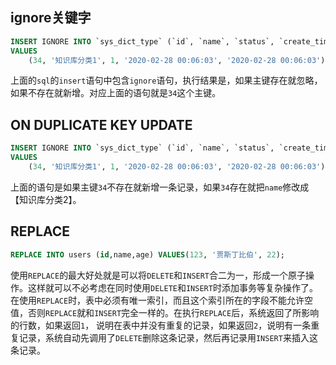 ## ignore关键字
```sql
INSERT IGNORE INTO `sys_dict_type` (`id`, `name`, `status`, `create_time`, `update_time`)
VALUES
	(34, '知识库分类1', 1, '2020-02-28 00:06:03', '2020-02-28 00:06:03');
```
上面的`sql`的`insert`语句中包含`ignore`语句，执行结果是，如果主键存在就忽略，如果不存在就新增。对应上面的语句就是`34`这个主键。

## ON DUPLICATE KEY UPDATE
```sql
INSERT IGNORE INTO `sys_dict_type` (`id`, `name`, `status`, `create_time`, `update_time`)
VALUES
	(34, '知识库分类1', 1, '2020-02-28 00:06:03', '2020-02-28 00:06:03') ON DUPLICATE KEY UPDATE `name`='知识库分类2';
```
上面的语句是如果主键`34`不存在就新增一条记录，如果`34`存在就把`name`修改成【知识库分类2】。

## REPLACE
```sql
REPLACE INTO users (id,name,age) VALUES(123, '贾斯丁比伯', 22); 
```
使用`REPLACE`的最大好处就是可以将`DELETE`和`INSERT`合二为一，形成一个原子操作。这样就可以不必考虑在同时使用`DELETE`和`INSERT`时添加事务等复杂操作了。
在使用`REPLACE`时，表中必须有唯一索引，而且这个索引所在的字段不能允许空值，否则`REPLACE`就和`INSERT`完全一样的。在执行`REPLACE`后，系统返回了所影响的行数，如果返回`1`，
说明在表中并没有重复的记录，如果返回`2`，说明有一条重复记录，系统自动先调用了`DELETE`删除这条记录，然后再记录用`INSERT`来插入这条记录。